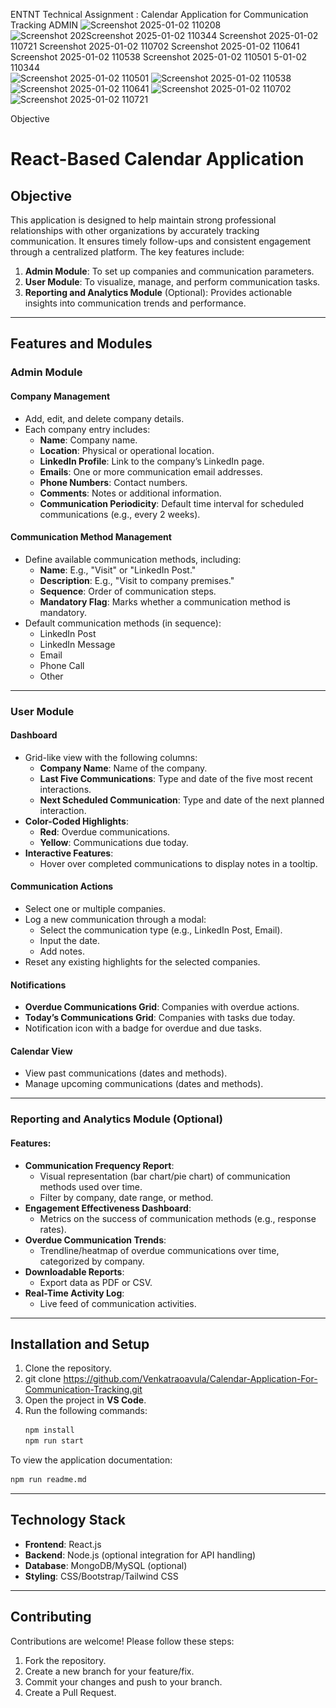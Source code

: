 ENTNT Technical Assignment : Calendar Application for Communication Tracking ADMIN ![Screenshot 2025-01-02 110208](https://github.com/user-attachments/assets/2f6bbe1c-5cd7-4605-bdd9-fe85b2789102)
![Screenshot 202![Screenshot 2025-01-02 110344](Screenshots/Admin1.png)
![Screenshot 2025-01-02 110721](https://github.com/user-attachments/assets/188a80b2-7af5-43e5-9e5e-ec5a98ec25a3)
![Screenshot 2025-01-02 110702](https://github.com/user-attachments/assets/49dba83d-4a42-4382-a64a-466e7485f331)
![Screenshot 2025-01-02 110641](https://github.com/user-attachments/assets/16d4fc36-0cb0-4fd7-8242-58ab1f9cc6ff)
![Screenshot 2025-01-02 110538](https://github.com/user-attachments/assets/8671f142-ed80-4c6d-a31f-fd13a7a40cde)
![Screenshot 2025-01-02 110501](https://github.com/user-attachments/assets/da688770-ce07-4243-86d3-657b0c9cf0d3)
5-01-02 110344](https://github.com/user-attachments/assets/03b840ee-66c4-4a79-b1d6-181c1efa5de4)
![Screenshot 2025-01-02 110501](https://github.com/user-attachments/assets/ec13d16e-930b-4cb9-ab97-0aa8d8d87eda)
![Screenshot 2025-01-02 110538](https://github.com/user-attachments/assets/26f78c2c-da7e-443a-b4fc-f5072bb23c34)
![Screenshot 2025-01-02 110641](https://github.com/user-attachments/assets/100342f9-2f4b-49ba-a307-81b98dc91650)
![Screenshot 2025-01-02 110702](https://github.com/user-attachments/assets/13c43e53-05a3-447c-bb9e-a0a00d2cfd41)
![Screenshot 2025-01-02 110721](https://github.com/user-attachments/assets/fa5c4809-e09a-415d-b268-5be47402d39c)


Objective

 # React-Based Calendar Application

## Objective

This application is designed to help maintain strong professional relationships with other organizations by accurately tracking communication. It ensures timely follow-ups and consistent engagement through a centralized platform. The key features include:

1. **Admin Module**: To set up companies and communication parameters.
2. **User Module**: To visualize, manage, and perform communication tasks.
3. **Reporting and Analytics Module** (Optional): Provides actionable insights into communication trends and performance.

---

## Features and Modules

### Admin Module

#### Company Management
- Add, edit, and delete company details.
- Each company entry includes:
  - **Name**: Company name.
  - **Location**: Physical or operational location.
  - **LinkedIn Profile**: Link to the company’s LinkedIn page.
  - **Emails**: One or more communication email addresses.
  - **Phone Numbers**: Contact numbers.
  - **Comments**: Notes or additional information.
  - **Communication Periodicity**: Default time interval for scheduled communications (e.g., every 2 weeks).

#### Communication Method Management
- Define available communication methods, including:
  - **Name**: E.g., "Visit" or "LinkedIn Post."
  - **Description**: E.g., "Visit to company premises."
  - **Sequence**: Order of communication steps.
  - **Mandatory Flag**: Marks whether a communication method is mandatory.
- Default communication methods (in sequence):
  - LinkedIn Post
  - LinkedIn Message
  - Email
  - Phone Call
  - Other

---

### User Module

#### Dashboard
- Grid-like view with the following columns:
  - **Company Name**: Name of the company.
  - **Last Five Communications**: Type and date of the five most recent interactions.
  - **Next Scheduled Communication**: Type and date of the next planned interaction.
- **Color-Coded Highlights**:
  - **Red**: Overdue communications.
  - **Yellow**: Communications due today.
- **Interactive Features**:
  - Hover over completed communications to display notes in a tooltip.

#### Communication Actions
- Select one or multiple companies.
- Log a new communication through a modal:
  - Select the communication type (e.g., LinkedIn Post, Email).
  - Input the date.
  - Add notes.
- Reset any existing highlights for the selected companies.

#### Notifications
- **Overdue Communications Grid**: Companies with overdue actions.
- **Today’s Communications Grid**: Companies with tasks due today.
- Notification icon with a badge for overdue and due tasks.

#### Calendar View
- View past communications (dates and methods).
- Manage upcoming communications (dates and methods).

---

### Reporting and Analytics Module (Optional)

#### Features:
- **Communication Frequency Report**:
  - Visual representation (bar chart/pie chart) of communication methods used over time.
  - Filter by company, date range, or method.
- **Engagement Effectiveness Dashboard**:
  - Metrics on the success of communication methods (e.g., response rates).
- **Overdue Communication Trends**:
  - Trendline/heatmap of overdue communications over time, categorized by company.
- **Downloadable Reports**:
  - Export data as PDF or CSV.
- **Real-Time Activity Log**:
  - Live feed of communication activities.

---

## Installation and Setup

1. Clone the repository.
2.  git clone <https://github.com/Venkatraoavula/Calendar-Application-For-Communication-Tracking.git>
3. Open the project in **VS Code**.
4. Run the following commands:
   ```bash
   npm install
   npm run start
   ```

To view the application documentation:
```bash
npm run readme.md
```

---

## Technology Stack
- **Frontend**: React.js
- **Backend**: Node.js (optional integration for API handling)
- **Database**: MongoDB/MySQL (optional)
- **Styling**: CSS/Bootstrap/Tailwind CSS

---

## Contributing
Contributions are welcome! Please follow these steps:
1. Fork the repository.
2. Create a new branch for your feature/fix.
3. Commit your changes and push to your branch.
4. Create a Pull Request.



